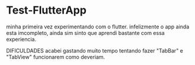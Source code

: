 # Test-FlutterApp


minha primeira vez experimentando com o flutter. infelizmente o app ainda esta imcompleto, ainda sim sinto que aprendi bastante com essa experiencia.

DIFICULDADES
acabei gastando muito tempo tentando fazer "TabBar" e "TabView" funcionarem como deveriam.
